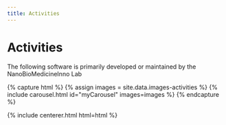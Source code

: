 ```yaml
---
title: Activities
---
```


# Activities

The following software is primarily developed or maintained by the NanoBioMedicineInno Lab

{% capture html %}
{% assign images = site.data.images-activities %}
{% include carousel.html id="myCarousel" images=images %}
{% endcapture %}

{% include centerer.html html=html %}